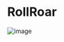# RollRoar

![image](https://github.com/JacksonLin1997/RollRoar/assets/34562390/fec8e081-7c59-4d79-af8a-67414d67a4a9)
